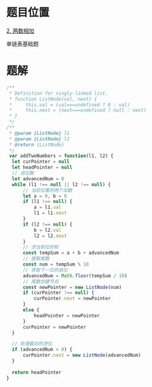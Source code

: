 <!--
 * @Autor: Guo Kainan
 * @Date: 2021-08-27 13:32:52
 * @LastEditors: Guo Kainan
 * @LastEditTime: 2021-08-28 13:40:04
 * @Description: 
-->
# 题目位置
[2. 两数相加](https://leetcode-cn.com/problems/add-two-numbers/)

单链表基础题

# 题解
```js
/**
 * Definition for singly-linked list.
 * function ListNode(val, next) {
 *     this.val = (val===undefined ? 0 : val)
 *     this.next = (next===undefined ? null : next)
 * }
 */
/**
 * @param {ListNode} l1
 * @param {ListNode} l2
 * @return {ListNode}
 */
 var addTwoNumbers = function(l1, l2) {
  let curPointer = null
  let headPointer = null
  // 进位数
  let advancedNum = 0
  while (l1 !== null || l2 !== null) {
      // 当前位置的两个加数
      let a = 0, b = 0
      if (l1 !== null) {
          a = l1.val
          l1 = l1.next
      }
      if (l2 !== null) {
          b = l2.val
          l2 = l2.next
      }
      // 求当前位的和
      const tempSum = a + b + advancedNum
      // 提取尾数
      const num = tempSum % 10
      // 获取下一位的进位
      advancedNum = Math.floor(tempSum / 10)
      // 尾数创建节点
      const newPointer = new ListNode(num)
      if (curPointer !== null) {
          curPointer.next = newPointer
      }
      else {
          headPointer = newPointer
      }
      curPointer = newPointer
  }

  // 处理最后的进位
  if (advancedNum > 0) {
      curPointer.next = new ListNode(advancedNum)
  }
  
  return headPointer
}
```